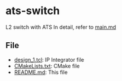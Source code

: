 # ats-switch

L2 switch with ATS
In detail, refer to [main.md](../../../docs/ats-switch/main.md)

## File

- [design_1.tcl](./design_1.tcl): IP Integrator file
- [CMakeLists.txt](./CMakeLists.txt): CMake file
- [README.md](./README.md): This file
